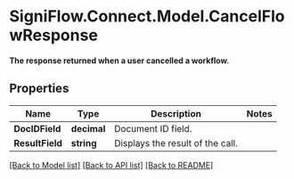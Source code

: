 # SigniFlow.Connect.Model.CancelFlowResponse
#### The response returned when a user cancelled a workflow.

## Properties

Name | Type | Description | Notes
------------ | ------------- | ------------- | -------------
**DocIDField** | **decimal** | Document ID field. | 
**ResultField** | **string** | Displays the result of the call. | 

[[Back to Model list]](../README.md#documentation-for-models) [[Back to API list]](../README.md#documentation-for-api-endpoints) [[Back to README]](../README.md)

